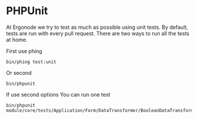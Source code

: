 # PHPUnit

At Ergonode we try to test as much as possible using unit tests. By default, tests are run with every pull request.
There are two ways to run all the tests at home.

First use phing
```
bin/phing test:unit
```

Or second 
```
bin/phpunit 
```

If use second options You can run one test  
```
bin/phpunit module/core/tests/Application/Form/DataTransformer/BooleanDataTransformerTest.php 
```

